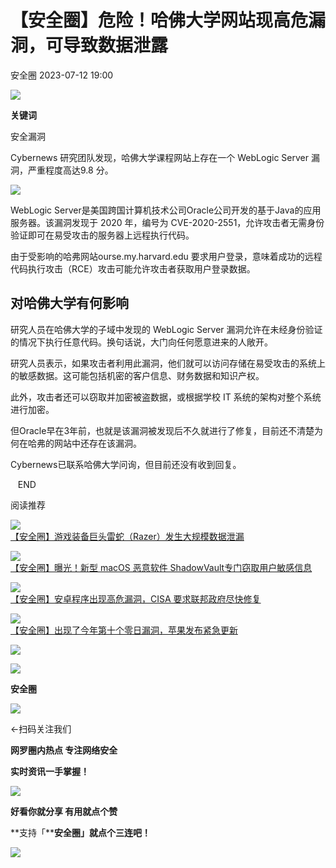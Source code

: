 #  【安全圈】危险！哈佛大学网站现高危漏洞，可导致数据泄露   
 安全圈   2023-07-12 19:00  
  
![](https://mmbiz.qpic.cn/mmbiz_jpg/aBHpjnrGylgSxa9I02IBd3bgLEhwfJCeRibw3LEjMujeAhD2CvyiaVCZJVHGHODbkPx3pViaX0sAibZsDun6sicUzdQ/640?wx_fmt=jpeg "")  
  
  
**关键词**  
  
  
  
安全漏洞  
  
  
Cybernews 研究团队发现，哈佛大学课程网站上存在一个 WebLogic Server 漏洞，严重程度高达9.8 分。  
  
![](https://mmbiz.qpic.cn/sz_mmbiz_jpg/aBHpjnrGyljuNRJ8D8KyOpxPaXQcZxWpGpoeeWkW1tSnmSCkVK1VSAJrOhvSaZqm6FRI4EoYfrsAQ2Lqwvf8AQ/640?wx_fmt=jpeg "")  
  
WebLogic Server是美国跨国计算机技术公司Oracle公司开发的基于Java的应用服务器。该漏洞发现于 2020 年，编号为 CVE-2020-2551，允许攻击者无需身份验证即可在易受攻击的服务器上远程执行代码。  
  
由于受影响的哈弗网站ourse.my.harvard.edu 要求用户登录，意味着成功的远程代码执行攻击（RCE）攻击可能允许攻击者获取用户登录数据。  
## 对哈佛大学有何影响  
  
研究人员在哈佛大学的子域中发现的 WebLogic Server 漏洞允许在未经身份验证的情况下执行任意代码。换句话说，大门向任何愿意进来的人敞开。  
  
研究人员表示，如果攻击者利用此漏洞，他们就可以访问存储在易受攻击的系统上的敏感数据。这可能包括机密的客户信息、财务数据和知识产权。  
  
此外，攻击者还可以窃取并加密被盗数据，或根据学校 IT 系统的架构对整个系统进行加密。  
  
但Oracle早在3年前，也就是该漏洞被发现后不久就进行了修复，目前还不清楚为何在哈弗的网站中还存在该漏洞。  
  
Cybernews已联系哈佛大学问询，但目前还没有收到回复。  
  
   END    
  
  
阅读推荐  
  
  
![](https://mmbiz.qpic.cn/sz_mmbiz_jpg/aBHpjnrGyljuNRJ8D8KyOpxPaXQcZxWpMk8tZX0GiaRtRic5uib9PqJF0rtb2ggmEoesVvTHj3HuGsac93RPO6qpg/640?wx_fmt=jpeg "")  
[【安全圈】游戏装备巨头雷蛇（Razer）发生大规模数据泄漏](http://mp.weixin.qq.com/s?__biz=MzIzMzE4NDU1OQ==&mid=2652039179&idx=1&sn=89befd35760699ca3242b6632162d218&chksm=f36fc44bc4184d5d76dafa8fb61792437067fb410d72c43d28cddd4392663a9e086743897546&scene=21#wechat_redirect)  
  
  
  
![](https://mmbiz.qpic.cn/sz_mmbiz_jpg/aBHpjnrGyljuNRJ8D8KyOpxPaXQcZxWp0b9Oice7zvN9iaumB2PzHcTS7kLkEF9GnR9QbDgnPdMc6MVpkSdFVLuw/640?wx_fmt=jpeg "")  
[【安全圈】曝光！新型 macOS 恶意软件 ShadowVault专门窃取用户敏感信息](http://mp.weixin.qq.com/s?__biz=MzIzMzE4NDU1OQ==&mid=2652039179&idx=2&sn=83b0065e431ac876b6353b66a0661b8f&chksm=f36fc44bc4184d5dc7e8c0cc232269ecb8b78ea119c600763de6af3f53f4d86bc165806f626a&scene=21#wechat_redirect)  
  
  
  
![](https://mmbiz.qpic.cn/sz_mmbiz_jpg/aBHpjnrGyljuNRJ8D8KyOpxPaXQcZxWpKDK78OYpIicYyZ26gCBjgFhNicqtzJyA8nKzeb93wuGwBORic35fyODCw/640?wx_fmt=jpeg "")  
[【安全圈】安卓程序出现高危漏洞，CISA 要求联邦政府尽快修复](http://mp.weixin.qq.com/s?__biz=MzIzMzE4NDU1OQ==&mid=2652039179&idx=3&sn=cfd94a9924c972edad805b74f572a7c7&chksm=f36fc44bc4184d5d8e45d135e150876a3b00070c052815ec74e93eb338913eb619d9db097ecc&scene=21#wechat_redirect)  
  
  
  
![](https://mmbiz.qpic.cn/sz_mmbiz_jpg/aBHpjnrGyljuNRJ8D8KyOpxPaXQcZxWpgSTMcWC4u07fdBQaf44EIqJicQ69yicxE2b38oLUSGJejCEfA7V6Gcbg/640?wx_fmt=jpeg "")  
[【安全圈】出现了今年第十个零日漏洞，苹果发布紧急更新](http://mp.weixin.qq.com/s?__biz=MzIzMzE4NDU1OQ==&mid=2652039179&idx=4&sn=acfa395a5f9b320ef6c8078ac3b5660e&chksm=f36fc44bc4184d5de23a4b760b44bc1d448297616385db9535f943d3316de373552317c70cc2&scene=21#wechat_redirect)  
  
  
  
![](https://mmbiz.qpic.cn/mmbiz_gif/aBHpjnrGylgeVsVlL5y1RPJfUdozNyCEft6M27yliapIdNjlcdMaZ4UR4XxnQprGlCg8NH2Hz5Oib5aPIOiaqUicDQ/640?wx_fmt=gif "")  
  
  
  
![](https://mmbiz.qpic.cn/mmbiz_png/aBHpjnrGylgeVsVlL5y1RPJfUdozNyCEDQIyPYpjfp0XDaaKjeaU6YdFae1iagIvFmFb4djeiahnUy2jBnxkMbaw/640?wx_fmt=png "")  
  
**安全圈**  
  
![](https://mmbiz.qpic.cn/mmbiz_gif/aBHpjnrGylgeVsVlL5y1RPJfUdozNyCEft6M27yliapIdNjlcdMaZ4UR4XxnQprGlCg8NH2Hz5Oib5aPIOiaqUicDQ/640?wx_fmt=gif "")  
  
  
←扫码关注我们  
  
**网罗圈内热点 专注网络安全**  
  
**实时资讯一手掌握！**  
  
  
![](https://mmbiz.qpic.cn/mmbiz_gif/aBHpjnrGylgeVsVlL5y1RPJfUdozNyCE3vpzhuku5s1qibibQjHnY68iciaIGB4zYw1Zbl05GQ3H4hadeLdBpQ9wEA/640?wx_fmt=gif "")  
  
**好看你就分享 有用就点个赞**  
  
**支持「****安全圈」就点个三连吧！**  
  
![](https://mmbiz.qpic.cn/mmbiz_gif/aBHpjnrGylgeVsVlL5y1RPJfUdozNyCE3vpzhuku5s1qibibQjHnY68iciaIGB4zYw1Zbl05GQ3H4hadeLdBpQ9wEA/640?wx_fmt=gif "")  
  
  
